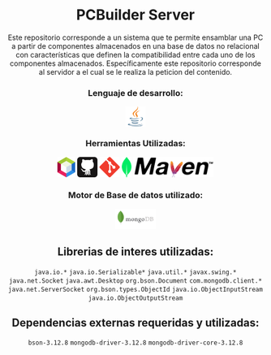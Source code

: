 <div align="center">
<h1>PCBuilder Server</h1>
<p>Este repositorio corresponde a un sistema que te permite ensamblar una PC a partir de componentes almacenados en una base de datos no relacional con características que definen la compatibilidad entre cada uno de los componentes almacenados. Específicamente este repositorio corresponde al servidor a el cual se le realiza la peticion del contenido.</p>

  
<h3>Lenguaje de desarrollo:</h3>
<img align="center" src="https://raw.githubusercontent.com/RubenRDC/rdcpictures/refs/heads/master/pictures/java.svg" height="40"></img>
<h3>Herramientas Utilizadas:</h3>
<div align="center">
<img src ="https://raw.githubusercontent.com/RubenRDC/rdcpictures/master/pictures/Apache_NetBeans_Logo.svg" height="40"></img>
<img src ="https://raw.githubusercontent.com/RubenRDC/rdcpictures/master/pictures/github.svg" height="40"></img>
<img src ="https://raw.githubusercontent.com/RubenRDC/rdcpictures/master/pictures/git.svg" height="40"></img>
<img src ="https://raw.githubusercontent.com/RubenRDC/rdcpictures/master/pictures/MongoDBCompass_Logo.svg" height="40"></img> 
<img src ="https://raw.githubusercontent.com/RubenRDC/rdcpictures/master/pictures/Apache_Maven_logo.svg" height="40"></img> 
</div>
<h3>Motor de Base de datos utilizado:</h3>
<img src ="https://raw.githubusercontent.com/RubenRDC/rdcpictures/master/pictures/mongodb-ar21.svg" height="40"></img>
<h2>Librerias de interes utilizadas:</h2>

`java.io.*`
`java.io.Serializable*`
`java.util.*`
`javax.swing.*`
`java.net.Socket`
`java.awt.Desktop`
`org.bson.Document`
`com.mongodb.client.*`
`java.net.ServerSocket`
`org.bson.types.ObjectId`
`java.io.ObjectInputStream`
`java.io.ObjectOutputStream`

<h2>Dependencias externas requeridas y utilizadas:</h2>

`bson-3.12.8`
`mongodb-driver-3.12.8`
`mongodb-driver-core-3.12.8`

</div>
